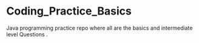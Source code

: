 # Coding_Practice_Basics
Java programming practice repo where all are the basics and intermediate level Questions .
